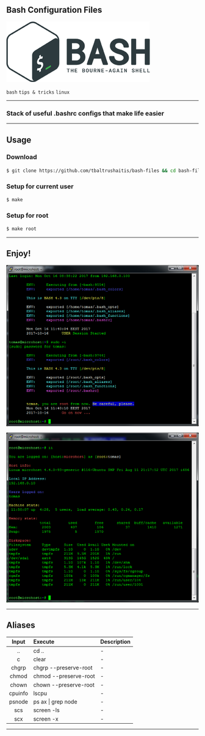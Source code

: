 ## Bash Configuration Files

![Bash Logo](assets/img/bash-logo-web.png)

`bash` `tips & tricks` `linux`

--------

### Stack of useful .bashrc configs that make life easier

--------

## Usage

### Download

```bash
$ git clone https://github.com/tbaltrushaitis/bash-files && cd bash-files
```

### Setup for current user
```bash
$ make
```

### Setup for root
```bash
$ make root
```

--------

## Enjoy!

![Shell Login View](assets/img/user-login-and-sudo.png)

![Predefined Aliases](assets/img/alias-ii.png)

--------

## Aliases

 Input | Execute | Description
:-----:|:--------|:------------
 .. | cd .. | -
 c | clear | -
 chgrp | chgrp --preserve-root | -
 chmod | chmod --preserve-root | -
 chown | chown --preserve-root | -
 cpuinfo | lscpu | -
 psnode | ps ax \| grep node | -
 scs | screen -ls | -
 scx | screen -x | -

--------
